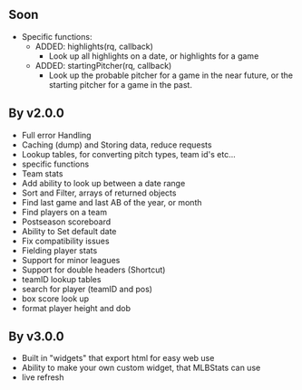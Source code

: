## Soon
* Specific functions:
    * ADDED: highlights(rq, callback)
        * Look up all highlights on a date, or highlights for a game
    * ADDED: startingPitcher(rq, callback)
        * Look up the probable pitcher for a game in the near future, or the starting pitcher for a game in the past.

## By v2.0.0
* Full error Handling
* Caching (dump) and Storing data, reduce requests
* Lookup tables, for converting pitch types, team id's etc...
* specific functions
* Team stats
* Add ability to look up between a date range
* Sort and Filter, arrays of returned objects
* Find last game and last AB of the year, or month
* Find players on a team
* Postseason scoreboard
* Ability to Set default date
* Fix compatibility issues
* Fielding player stats
* Support for minor leagues
* Support for double headers (Shortcut)
* teamID lookup tables
* search for player (teamID and pos)
* box score look up
* format player height and dob


## By v3.0.0
* Built in "widgets" that export html for easy web use
* Ability to make your own custom widget, that MLBStats can use
* live refresh
